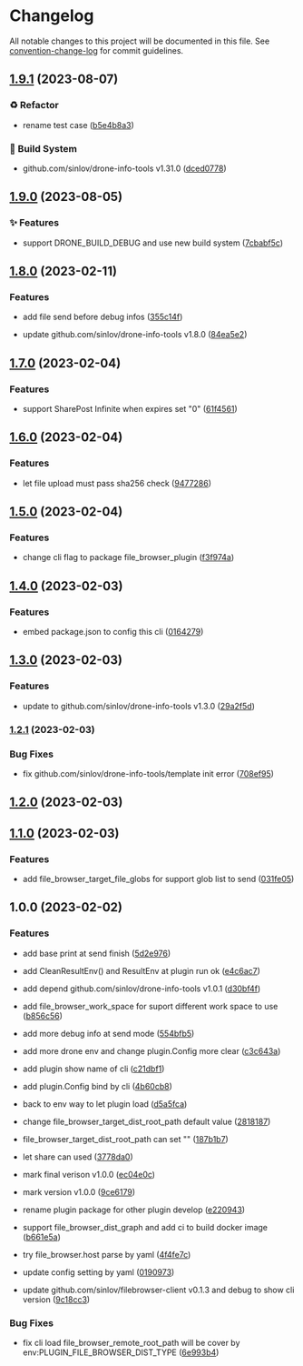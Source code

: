 # Changelog

All notable changes to this project will be documented in this file. See [convention-change-log](https://github.com/convention-change/convention-change-log) for commit guidelines.

## [1.9.1](https://github.com/sinlov/drone-file-browser-plugin/compare/1.9.0...v1.9.1) (2023-08-07)

### ♻ Refactor

* rename test case ([b5e4b8a3](https://github.com/sinlov/drone-file-browser-plugin/commit/b5e4b8a3c77ff1fe79d6531db5df3c80e752e6b9))

### 👷‍ Build System

* github.com/sinlov/drone-info-tools v1.31.0 ([dced0778](https://github.com/sinlov/drone-file-browser-plugin/commit/dced07782ae1b7d48ac74f3c01ae4888e52bfb20))

## [1.9.0](https://github.com/sinlov/drone-file-browser-plugin/compare/1.8.0...v1.9.0) (2023-08-05)

### ✨ Features

* support DRONE_BUILD_DEBUG and use new build system ([7cbabf5c](https://github.com/sinlov/drone-file-browser-plugin/commit/7cbabf5c4028cbb5a20a5b859f6d4c491a90bd6a))

## [1.8.0](https://github.com/sinlov/drone-file-browser-plugin/compare/v1.7.0...v1.8.0) (2023-02-11)

### Features

* add file send before debug infos ([355c14f](https://github.com/sinlov/drone-file-browser-plugin/commit/355c14f3b6af96b677b1f0d0b6a3bb10b8421bc4))

* update github.com/sinlov/drone-info-tools v1.8.0 ([84ea5e2](https://github.com/sinlov/drone-file-browser-plugin/commit/84ea5e23149b4b673ec591cf735cd01cba964c0f))

## [1.7.0](https://github.com/sinlov/drone-file-browser-plugin/compare/v1.6.0...v1.7.0) (2023-02-04)

### Features

* support SharePost Infinite when expires set "0" ([61f4561](https://github.com/sinlov/drone-file-browser-plugin/commit/61f456185d33ab7fda331def4c7fc7edae06d563))

## [1.6.0](https://github.com/sinlov/drone-file-browser-plugin/compare/v1.5.0...v1.6.0) (2023-02-04)

### Features

* let file upload must pass sha256 check ([9477286](https://github.com/sinlov/drone-file-browser-plugin/commit/947728649d1d8627b21ebb7b24aee75a4b6b5c07))

## [1.5.0](https://github.com/sinlov/drone-file-browser-plugin/compare/v1.4.0...v1.5.0) (2023-02-04)

### Features

* change cli flag to package file_browser_plugin ([f3f974a](https://github.com/sinlov/drone-file-browser-plugin/commit/f3f974ada8d9a84ac0fac3a8f50c7b50d3f867f7))

## [1.4.0](https://github.com/sinlov/drone-file-browser-plugin/compare/v1.3.0...v1.4.0) (2023-02-03)

### Features

* embed package.json to config this cli ([0164279](https://github.com/sinlov/drone-file-browser-plugin/commit/016427917a3ba15c68cc995627e83fb9cdecd74a))

## [1.3.0](https://github.com/sinlov/drone-file-browser-plugin/compare/v1.2.1...v1.3.0) (2023-02-03)

### Features

* update to github.com/sinlov/drone-info-tools v1.3.0 ([29a2f5d](https://github.com/sinlov/drone-file-browser-plugin/commit/29a2f5d9b1de95e0e5bfd285df7fefd7b166df5f))

### [1.2.1](https://github.com/sinlov/drone-file-browser-plugin/compare/v1.2.0...v1.2.1) (2023-02-03)

### Bug Fixes

* fix github.com/sinlov/drone-info-tools/template init error ([708ef95](https://github.com/sinlov/drone-file-browser-plugin/commit/708ef955be44d4110d467ca6dee2143ef8105df9))

## [1.2.0](https://github.com/sinlov/drone-file-browser-plugin/compare/v1.1.0...v1.2.0) (2023-02-03)

## [1.1.0](https://github.com/sinlov/drone-file-browser-plugin/compare/v1.0.0...v1.1.0) (2023-02-03)

### Features

* add file_browser_target_file_globs for support glob list to send ([031fe05](https://github.com/sinlov/drone-file-browser-plugin/commit/031fe05a09be1181f9f56f4339e29f27003c22fb))

## 1.0.0 (2023-02-02)

### Features

* add base print at send finish ([5d2e976](https://github.com/sinlov/drone-file-browser-plugin/commit/5d2e9766255749ac5661fc62defa19af2fe85a23))

* add CleanResultEnv() and ResultEnv at plugin run ok ([e4c6ac7](https://github.com/sinlov/drone-file-browser-plugin/commit/e4c6ac73bc986ba6bf00170601c1ad210c599dde))

* add depend github.com/sinlov/drone-info-tools v1.0.1 ([d30bf4f](https://github.com/sinlov/drone-file-browser-plugin/commit/d30bf4fd1bc767783e593add361410afb9db3666))

* add file_browser_work_space for suport different work space to use ([b856c56](https://github.com/sinlov/drone-file-browser-plugin/commit/b856c56d4a1742a943db0377440b095f0e196590))

* add more debug info at send mode ([554bfb5](https://github.com/sinlov/drone-file-browser-plugin/commit/554bfb5fc0a59d573c630edd472714dae446bfad))

* add more drone env and change plugin.Config more clear ([c3c643a](https://github.com/sinlov/drone-file-browser-plugin/commit/c3c643acd283ea955dec90b65f4ea29e9c2e60e7))

* add plugin show name of cli ([c21dbf1](https://github.com/sinlov/drone-file-browser-plugin/commit/c21dbf1f5d71085e6a0fe253f343fdf457818154))

* add plugin.Config bind by cli ([4b60cb8](https://github.com/sinlov/drone-file-browser-plugin/commit/4b60cb8ba42ca439ae97bd2c4070601b87ecc745))

* back to env way to let plugin load ([d5a5fca](https://github.com/sinlov/drone-file-browser-plugin/commit/d5a5fca88fbef8d8edcff09e95dcaf76f6d4f864))

* change file_browser_target_dist_root_path default value ([2818187](https://github.com/sinlov/drone-file-browser-plugin/commit/2818187601a1ad674d3a7fc33ddcb251cf22d401))

* file_browser_target_dist_root_path can set "" ([187b1b7](https://github.com/sinlov/drone-file-browser-plugin/commit/187b1b775eff0339f54490fd9acd430931833de4))

* let share can used ([3778da0](https://github.com/sinlov/drone-file-browser-plugin/commit/3778da0f0d497df3c58825053eb180cc0bf39fed))

* mark final verison v1.0.0 ([ec04e0c](https://github.com/sinlov/drone-file-browser-plugin/commit/ec04e0cb0a6f7ffc85bf304ff36378a587f5e85c))

* mark version v1.0.0 ([9ce6179](https://github.com/sinlov/drone-file-browser-plugin/commit/9ce6179663b3f1edf7f7e9f7fcd1b3089eb84dba))

* rename plugin package for other plugin develop ([e220943](https://github.com/sinlov/drone-file-browser-plugin/commit/e220943f2b36daab9bd09d6c9a73a55d49d51958))

* support file_browser_dist_graph and add ci to build docker image ([b661e5a](https://github.com/sinlov/drone-file-browser-plugin/commit/b661e5a15aec013f4a3758e75b9b778af31fad3e))

* try file_browser.host parse by yaml ([4f4fe7c](https://github.com/sinlov/drone-file-browser-plugin/commit/4f4fe7c253e23763fedc8f3d27f907742578acec))

* update config setting by yaml ([0190973](https://github.com/sinlov/drone-file-browser-plugin/commit/01909730b33ab896013886d095690d40aed92f7e))

* update github.com/sinlov/filebrowser-client v0.1.3 and debug to show cli version ([9c18cc3](https://github.com/sinlov/drone-file-browser-plugin/commit/9c18cc31a14eb5b3fdc83909f8c692a2662b8e8a))

### Bug Fixes

* fix cli load file_browser_remote_root_path will be cover by env:PLUGIN_FILE_BROWSER_DIST_TYPE ([6e993b4](https://github.com/sinlov/drone-file-browser-plugin/commit/6e993b44d03d99ad26713e14e9507a774fe0b387))
